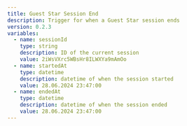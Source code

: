 ```yaml
---
title: Guest Star Session End
description: Trigger for when a Guest Star session ends
version: 0.2.3
variables:
  - name: sessionId
    type: string
    description: ID of the current session
    value: 2iWsVXrc5WBsHr8ILWXYa9mAmOo
  - name: startedAt
    type: datetime
    description: datetime of when the session started
    value: 28.06.2024 23:47:00
  - name: endedAt
    type: datetime
    description: datetime of when the session ended
    value: 28.06.2024 23:47:00
---
```

